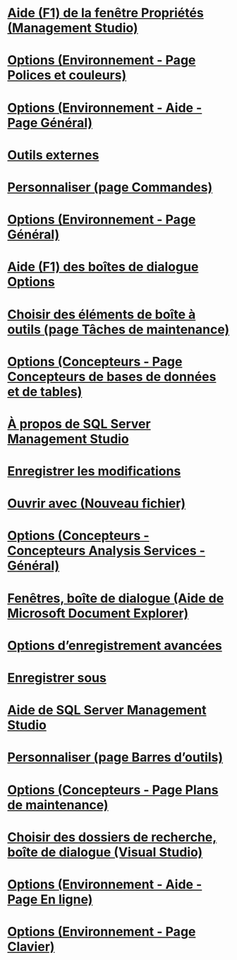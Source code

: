 # [Aide (F1) de la fenêtre Propriétés (Management Studio)](properties-window-f1-help-management-studio.md)
# [Options (Environnement - Page Polices et couleurs)](options-environment-fonts-and-colors-page.md)
# [Options (Environnement - Aide - Page Général)](options-environment-help-general-page.md)
# [Outils externes](external-tools.md)
# [Personnaliser (page Commandes)](customize-commands-page.md)
# [Options (Environnement - Page Général)](options-environment-general-page.md)
# [Aide (F1) des boîtes de dialogue Options](options-dialog-boxes-f1-help.md)
# [Choisir des éléments de boîte à outils (page Tâches de maintenance)](choose-toolbox-items-maintenance-tasks-page.md)
# [Options (Concepteurs - Page Concepteurs de bases de données et de tables)](options-designers-table-and-database-designers-page.md)
# [À propos de SQL Server Management Studio](about-sql-server-management-studio.md)
# [Enregistrer les modifications](save-changes.md)
# [Ouvrir avec (Nouveau fichier)](open-with-new-file.md)
# [Options (Concepteurs - Concepteurs Analysis Services - Général)](options-designers-analysis-services-designers-general.md)
# [Fenêtres, boîte de dialogue (Aide de Microsoft Document Explorer)](windows-dialog-box-microsoft-document-explorer-help.md)
# [Options d’enregistrement avancées](advanced-save-options.md)
# [Enregistrer sous](save-as.md)
# [Aide de SQL Server Management Studio](sql-server-management-studio-menu-help.md)
# [Personnaliser (page Barres d’outils)](customize-toolbars-page.md)
# [Options (Concepteurs - Page Plans de maintenance)](options-designers-maintenance-plans-page.md)
# [Choisir des dossiers de recherche, boîte de dialogue (Visual Studio)](choose-search-folders-dialog-box-visual-studio.md)
# [Options (Environnement - Aide - Page En ligne)](options-environment-help-online-page.md)
# [Options (Environnement - Page Clavier)](options-environment-keyboard-page.md)
